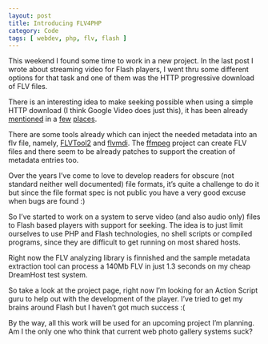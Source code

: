 ```yaml
---
layout: post
title: Introducing FLV4PHP
category: Code
tags: [ webdev, php, flv, flash ]
---
```


This weekend I found some time to work in a new project. In the last post I
wrote about streaming video for Flash players, I went thru some different
options for that task and one of them was the HTTP progressive download of FLV
files.

There is an interesting idea to make seeking possible when using a simple HTTP
download (I think Google Video does just this), it has been already [mentioned][1]
in a [few][2] [places][3].

There are some tools already which can inject the needed metadata into an flv
file, namely, [FLVTool2][4] and [flvmdi][5]. The [ffmpeg][6] project can create
FLV files and there seem to be already patches to support the creation of
metadata entries too.

Over the years I’ve come to love to develop readers for obscure (not standard
neither well documented) file formats, it’s quite a challenge to do it but
since the file format spec is not public you have a very good excuse when bugs
are found :)

So I’ve started to work on a system to serve video (and also audio only) files
to Flash based players with support for seeking. The idea is to just limit
ourselves to use PHP and Flash technologies, no shell scripts or compiled
programs, since they are difficult to get running on most shared hosts.

Right now the FLV analyzing library is finnished and the sample metadata
extraction tool can process a 140Mb FLV in just 1.3 seconds on my cheap
DreamHost test system.

So take a look at the project page, right now I’m looking for an Action Script
guru to help out with the development of the player. I’ve tried to get my brains
around Flash but I haven’t got much success :(

By the way, all this work will be used for an upcoming project I’m planning. Am
I the only one who think that current web photo gallery systems suck?



[1]: http://www.flashcomguru.com/index.cfm/2005/11/2/Streaming-flv-video-via-PHP-take-two
[2]: http://xprojects.co.uk/modules/news/article.php?storyid=5
[3]: http://flashforever.homeip.net/blog/?p=16
[4]: http://www.inlet-media.de/flvtool2
[5]: http://www.buraks.com/flvmdi/
[6]: http://ffmpeg.mplayerhq.hu/